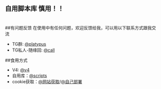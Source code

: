 ## 自用脚本库  慎用！！  
#

##有问题反馈
在使用中有任何问题，欢迎反馈给我，可以用以下联系方式跟我交流

* TG群: [@platypus](https://t.me/jiulan_platypus)
* TG私人-随缘回: [@call](https://t.me/jiulan0111) 

##食用方式
* V4: [@v4](https://github.com/jiulan/jd_v4)
* 自用库：[@scripts](https://github.com/jiulan/lxk_scripts.git)
* cookie获取：[@网站获取](http://jd.lianggenming.link)/[@自己部署](https://github.com/jiulan/jd_cookie.git)
